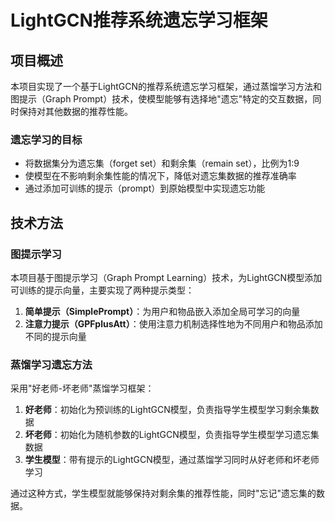 # LightGCN推荐系统遗忘学习框架

## 项目概述

本项目实现了一个基于LightGCN的推荐系统遗忘学习框架，通过蒸馏学习方法和图提示（Graph Prompt）技术，使模型能够有选择地"遗忘"特定的交互数据，同时保持对其他数据的推荐性能。

### 遗忘学习的目标

- 将数据集分为遗忘集（forget set）和剩余集（remain set），比例为1:9
- 使模型在不影响剩余集性能的情况下，降低对遗忘集数据的推荐准确率
- 通过添加可训练的提示（prompt）到原始模型中实现遗忘功能

## 技术方法

### 图提示学习

本项目基于图提示学习（Graph Prompt Learning）技术，为LightGCN模型添加可训练的提示向量，主要实现了两种提示类型：

1. **简单提示（SimplePrompt）**：为用户和物品嵌入添加全局可学习的向量
2. **注意力提示（GPFplusAtt）**：使用注意力机制选择性地为不同用户和物品添加不同的提示向量

### 蒸馏学习遗忘方法

采用"好老师-坏老师"蒸馏学习框架：

1. **好老师**：初始化为预训练的LightGCN模型，负责指导学生模型学习剩余集数据
2. **坏老师**：初始化为随机参数的LightGCN模型，负责指导学生模型学习遗忘集数据
3. **学生模型**：带有提示的LightGCN模型，通过蒸馏学习同时从好老师和坏老师学习

通过这种方式，学生模型就能够保持对剩余集的推荐性能，同时"忘记"遗忘集的数据。

